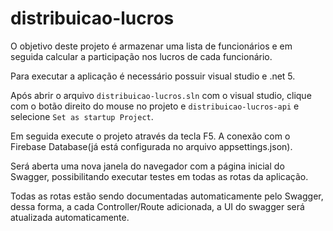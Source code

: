 # distribuicao-lucros

O objetivo deste projeto é armazenar uma lista de funcionários e em seguida calcular a participação nos lucros de cada funcionário.

Para executar a aplicação é necessário possuir visual studio e .net 5.

Após abrir o arquivo `distribuicao-lucros.sln` com o visual studio, clique com o botão direito do mouse no projeto e `distribuicao-lucros-api` e selecione `Set as startup Project`.

Em seguida execute o projeto através da tecla F5. A conexão com o Firebase Database(já está configurada no arquivo appsettings.json).

Será aberta uma nova janela do navegador com a página inicial do Swagger, possibilitando executar testes em todas as rotas da aplicação.

Todas as rotas estão sendo documentadas automaticamente pelo Swagger, dessa forma, a cada Controller/Route adicionada, a UI do swagger será atualizada automaticamente.
